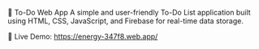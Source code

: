 📝 To-Do Web App
A simple and user-friendly To-Do List application built using HTML, CSS, JavaScript, and Firebase for real-time data storage.

🚀 Live Demo: https://energy-347f8.web.app/ 

